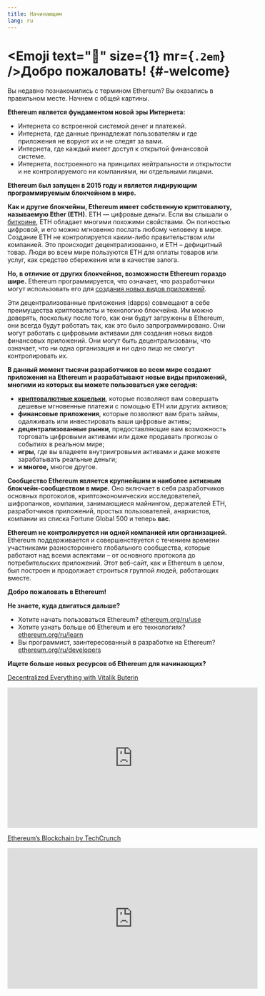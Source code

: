 ```yaml
---
title: Начинающим
lang: ru
---
```


# <Emoji text=":wave:" size={1} mr={`.2em`} />Добро пожаловать! {#-welcome}

Вы недавно познакомились с термином Ethereum? Вы оказались в правильном месте. Начнем с общей картины.

**Ethereum является фундаментом новой эры Интернета:**

- Интернета со встроенной системой денег и платежей.
- Интернета, где данные принадлежат пользователям и где приложения не воруют их и не следят за вами.
- Интернета, где каждый имеет доступ к открытой финансовой системе.
- Интернета, построенного на принципах нейтральности и открытости и не контролируемого ни компаниями, ни отдельными лицами.

**Ethereum был запущен в 2015 году и является лидирующим программируемым блокчейном в мире.**

**Как и другие блокчейны, Ethereum имеет собственную криптовалюту, называемую Ether (ETH).** ETH — цифровые деньги. Если вы слышали о [биткоине](http://bitcoin.org/), ETH обладает многими похожими свойствами. Он полностью цифровой, и его можно мгновенно послать любому человеку в мире. Создание ETH не контролируется каким-либо правительством или компанией. Это происходит децентрализованно, и ETH – дефицитный товар. Люди во всем мире пользуются ETH для оплаты товаров или услуг, как средство сбережения или в качестве залога.

**Но, в отличие от других блокчейнов, возможности Ethereum гораздо шире.** Ethereum программируется, что означает, что разработчики могут использовать его для [создания новых видов приложений](/ru/use/#1-use-an-application-built-on-ethereum/).

Эти децентрализованные приложения (dapps) совмещают в себе преимущества криптовалюты и технологию блокчейна. Им можно доверять, поскольку после того, как они будут загружены в Ethereum, они всегда будут работать так, как это было запрограммировано. Они могут работать с цифровыми активами для создания новых видов финансовых приложений. Они могут быть децентрализованы, что означает, что ни одна организация и ни одно лицо не смогут контролировать их.

**В данный момент тысячи разработчиков во всем мире создают приложения на Ethereum и разрабатывают новые виды приложений, многими из которых вы можете пользоваться уже сегодня:**

- [**криптовалютные кошельки**](/ru/use/#3-what-is-a-wallet-and-which-one-should-i-use/), которые позволяют вам совершать дешевые мгновенные платежи с помощью ETH или других активов;
- **финансовые приложения**, которые позволяют вам брать займы, одалживать или инвестировать ваши цифровые активы;
- **децентрализованные рынки**, предоставляющие вам возможность торговать цифровыми активами или даже продавать прогнозы о событиях в реальном мире;
- **игры**, где вы владеете внутриигровыми активами и даже можете зарабатывать реальные деньги;
- **и многое,** многое другое.

**Сообщество Ethereum является крупнейшим и наиболее активным блокчейн-сообществом в мире.** Оно включает в себя разработчиков основных протоколов, криптоэкономических исследователей, шифропанков, компании, занимающиеся майнингом, держателей ETH, разработчиков приложений, простых пользователей, анархистов, компании из списка Fortune Global 500 и теперь **вас**.

**Ethereum не контролируется ни одной компанией или организацией.** Ethereum поддерживается и совершенствуется с течением времени участниками разностороннего глобального сообщества, которые работают над всеми аспектами – от основного протокола до потребительских приложений. Этот веб-сайт, как и Ethereum в целом, был построен и продолжает строиться группой людей, работающих вместе.

**Добро пожаловать в Ethereum!**

**Не знаете, куда двигаться дальше?**

- Хотите начать пользоваться Ethereum? [ethereum.org/ru/use](/ru/use/)
- Хотите узнать больше об Ethereum и его технологиях? [ethereum.org/ru/learn](/ru/learn/)
- Вы программист, заинтересованный в разработке на Ethereum? [ethereum.org/ru/developers](/ru/developers/)

**Ищете больше новых ресурсов об Ethereum для начинающих?**

[Decentralized Everything with Vitalik Buterin](https://youtu.be/WSN5BaCzsbo)

<div class="iframe-container">
  <iframe width="560" height="315" src="https://www.youtube.com/embed/WSN5BaCzsbo" frameborder="0" allow="accelerometer; autoplay; encrypted-media; gyroscope; picture-in-picture" allowfullscreen></iframe>
</div>

[Ethereum’s Blockchain by TechCrunch](https://www.youtube.com/watch?v=WfULutvxvzY)

<div class="iframe-container">
  <iframe width="560" height="315" src="https://www.youtube.com/embed/WfULutvxvzY" frameborder="0" allow="accelerometer; autoplay; encrypted-media; gyroscope; picture-in-picture" allowfullscreen></iframe>
</div>
